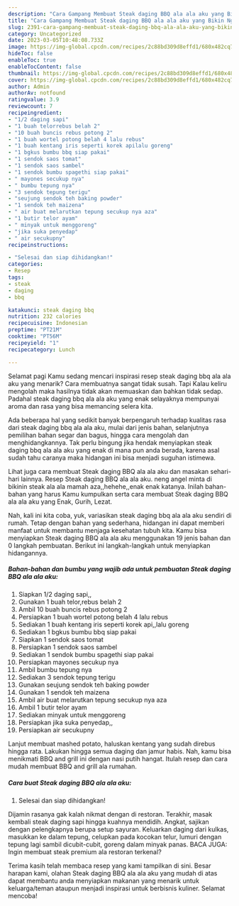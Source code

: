 ```yaml
---
description: "Cara Gampang Membuat Steak daging BBQ ala ala aku yang Bikin Ngiler, Buat Buka Puasa Enak"
title: "Cara Gampang Membuat Steak daging BBQ ala ala aku yang Bikin Ngiler, Buat Buka Puasa Enak"
slug: 2391-cara-gampang-membuat-steak-daging-bbq-ala-ala-aku-yang-bikin-ngiler-buat-buka-puasa-enak
category: Uncategorized
date: 2023-03-05T10:48:08.733Z
image: https://img-global.cpcdn.com/recipes/2c88bd309d8effd1/680x482cq70/steak-daging-bbq-ala-ala-aku-foto-resep-utama.jpg
hideToc: false
enableToc: true
enableTocContent: false
thumbnail: https://img-global.cpcdn.com/recipes/2c88bd309d8effd1/680x482cq70/steak-daging-bbq-ala-ala-aku-foto-resep-utama.jpg
cover: https://img-global.cpcdn.com/recipes/2c88bd309d8effd1/680x482cq70/steak-daging-bbq-ala-ala-aku-foto-resep-utama.jpg
author: Admin
authorAv: notfound
ratingvalue: 3.9
reviewcount: 7
recipeingredient:
- "1/2 daging sapi"
- "1 buah telorrebus belah 2"
- "10 buah buncis rebus potong 2"
- "1 buah wortel potong belah 4 lalu rebus"
- "1 buah kentang iris seperti korek apilalu goreng"
- "1 bgkus bumbu bbq siap pakai"
- "1 sendok saos tomat"
- "1 sendok saos sambel"
- "1 sendok bumbu spagethi siap pakai"
- " mayones secukup nya"
- " bumbu tepung nya"
- "3 sendok tepung terigu"
- "seujung sendok teh baking powder"
- "1 sendok teh maizena"
- " air buat melarutkan tepung secukup nya aza"
- "1 butir telor ayam"
- " minyak untuk menggoreng"
- "jika suka penyedap"
- " air secukupny"
recipeinstructions:

- "Selesai dan siap dihidangkan!"
categories:
- Resep
tags:
- steak
- daging
- bbq

katakunci: steak daging bbq 
nutrition: 232 calories
recipecuisine: Indonesian
preptime: "PT21M"
cooktime: "PT56M"
recipeyield: "1"
recipecategory: Lunch

---
```



Selamat pagi Kamu sedang mencari inspirasi resep steak daging bbq ala ala aku yang menarik? Cara membuatnya sangat tidak susah. Tapi Kalau keliru mengolah maka hasilnya tidak akan memuaskan dan bahkan tidak sedap. Padahal steak daging bbq ala ala aku yang enak selayaknya mempunyai aroma dan rasa yang bisa memancing selera kita.


Ada beberapa hal yang sedikit banyak berpengaruh terhadap kualitas rasa dari steak daging bbq ala ala aku, mulai dari jenis bahan, selanjutnya pemilihan bahan segar dan bagus, hingga cara mengolah dan menghidangkannya. Tak perlu bingung jika hendak menyiapkan steak daging bbq ala ala aku yang enak di mana pun anda berada, karena asal sudah tahu caranya maka hidangan ini bisa menjadi suguhan istimewa.

Lihat juga cara membuat Steak daging BBQ ala ala aku dan masakan sehari-hari lainnya. Resep Steak daging BBQ ala ala aku. neng angel minta di bikinin steak ala ala mamah aza,,hehehe,,enak enak katanya. Inilah bahan-bahan yang harus Kamu kumpulkan serta cara membuat Steak daging BBQ ala ala aku yang Enak, Gurih, Lezat.


Nah, kali ini kita coba, yuk, variasikan steak daging bbq ala ala aku sendiri di rumah. Tetap dengan bahan yang sederhana, hidangan ini dapat memberi manfaat untuk membantu menjaga kesehatan tubuh kita. Kamu bisa menyiapkan Steak daging BBQ ala ala aku menggunakan 19 jenis bahan dan 0 langkah pembuatan. Berikut ini langkah-langkah untuk menyiapkan hidangannya.

<!--inarticleads1-->

##### Bahan-bahan dan bumbu yang wajib ada untuk pembuatan Steak daging BBQ ala ala aku:

1. Siapkan 1/2 daging sapi,,
1. Gunakan 1 buah telor,rebus belah 2
1. Ambil 10 buah buncis rebus potong 2
1. Persiapkan 1 buah wortel potong belah 4 lalu rebus
1. Sediakan 1 buah kentang iris seperti korek api,,lalu goreng
1. Sediakan 1 bgkus bumbu bbq siap pakai
1. Siapkan 1 sendok saos tomat
1. Persiapkan 1 sendok saos sambel
1. Sediakan 1 sendok bumbu spagethi siap pakai
1. Persiapkan  mayones secukup nya
1. Ambil  bumbu tepung nya
1. Sediakan 3 sendok tepung terigu
1. Gunakan seujung sendok teh baking powder
1. Gunakan 1 sendok teh maizena
1. Ambil  air buat melarutkan tepung secukup nya aza
1. Ambil 1 butir telor ayam
1. Sediakan  minyak untuk menggoreng
1. Persiapkan jika suka penyedap,,
1. Persiapkan  air secukupny


Lanjut membuat mashed potato, haluskan kentang yang sudah direbus hingga rata. Lakukan hingga semua daging dan jamur habis. Nah, kamu bisa menikmati BBQ and grill ini dengan nasi putih hangat. Itulah resep dan cara mudah membuat BBQ and grill ala rumahan. 

<!--inarticleads2-->

##### Cara buat Steak daging BBQ ala ala aku:


1. Selesai dan siap dihidangkan!

Dijamin rasanya gak kalah nikmat dengan di restoran. Terakhir, masak kembali steak daging sapi hingga kuahnya mendidih. Angkat, sajikan dengan pelengkapnya berupa setup sayuran. Keluarkan daging dari kulkas, masukkan ke dalam tepung, celupkan pada kocokan telur, lumuri dengan tepung lagi sambil dicubit-cubit, goreng dalam minyak panas. BACA JUGA: Ingin membuat steak premium ala restoran terkenal? 

Terima kasih telah membaca resep yang kami tampilkan di sini. Besar harapan kami, olahan Steak daging BBQ ala ala aku yang mudah di atas dapat membantu anda menyiapkan makanan yang menarik untuk keluarga/teman ataupun menjadi inspirasi untuk berbisnis kuliner. Selamat mencoba!
